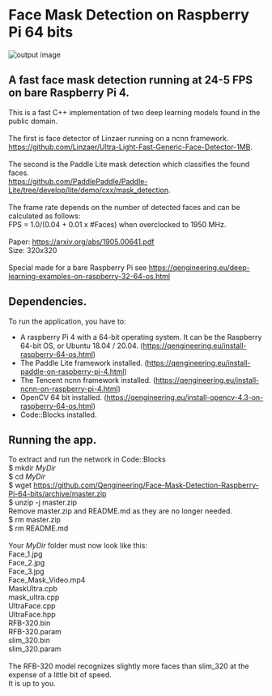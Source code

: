 # Face Mask Detection on Raspberry Pi 64 bits
![output image]( https://qengineering.eu/images/FamilyOut.jpg )

## A fast face mask detection running at 24-5 FPS on bare Raspberry Pi 4.
This is a fast C++ implementation of two deep learning models found in the public domain. <br/><br/>
The first is face detector of Linzaer running on a ncnn framework.<br/> 
https://github.com/Linzaer/Ultra-Light-Fast-Generic-Face-Detector-1MB. <br/><br/>
The second is the Paddle Lite mask detection which classifies the found faces.<br/> 
https://github.com/PaddlePaddle/Paddle-Lite/tree/develop/lite/demo/cxx/mask_detection. <br/><br/>
The frame rate depends on the number of detected faces and can be calculated as follows: <br/>
FPS = 1.0/(0.04 + 0.01 x #Faces) when overclocked to 1950 MHz. <br/><br/>
Paper: https://arxiv.org/abs/1905.00641.pdf <br/>
Size: 320x320 <br/><br/>
Special made for a bare Raspberry Pi see https://qengineering.eu/deep-learning-examples-on-raspberry-32-64-os.html <br/>
## Dependencies.
To run the application, you have to:
- A raspberry Pi 4 with a 64-bit operating system. It can be the Raspberry 64-bit OS, or Ubuntu 18.04 / 20.04. (https://qengineering.eu/install-raspberry-64-os.html) <br/>
- The Paddle Lite framework installed. (https://qengineering.eu/install-paddle-on-raspberry-pi-4.html) <br/>
- The Tencent ncnn framework installed. (https://qengineering.eu/install-ncnn-on-raspberry-pi-4.html) <br/>
- OpenCV 64 bit installed. (https://qengineering.eu/install-opencv-4.3-on-raspberry-64-os.html) <br/>
- Code::Blocks installed.
## Running the app.
To extract and run the network in Code::Blocks <br/>
$ mkdir *MyDir* <br/>
$ cd *MyDir* <br/>
$ wget https://github.com/Qengineering/Face-Mask-Detection-Raspberry-Pi-64-bits/archive/master.zip <br/>
$ unzip -j master.zip <br/>
Remove master.zip and README.md as they are no longer needed. <br/> 
$ rm master.zip <br/>
$ rm README.md <br/> <br/>
Your *MyDir* folder must now look like this: <br/> 
Face_1.jpg <br/>
Face_2.jpg <br/>
Face_3.jpg <br/>
Face_Mask_Video.mp4 <br/>
MaskUltra.cpb <br/>
mask_ultra.cpp <br/>
UltraFace.cpp <br/>
UltraFace.hpp <br/>
RFB-320.bin <br/>
RFB-320.param <br/>
slim_320.bin <br/>
slim_320.param <br/>
 <br/>
The RFB-320 model recognizes slightly more faces than slim_320 at the expense of a little bit of speed.<br/>
It is up to you.<br/>
